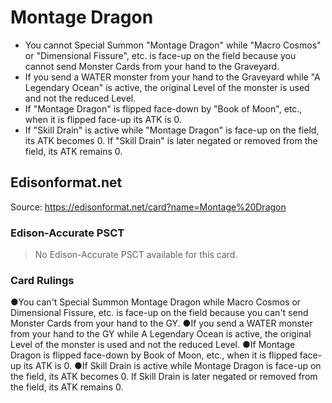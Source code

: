# Montage Dragon

*   You cannot Special Summon "Montage Dragon" while "Macro Cosmos" or "Dimensional Fissure", etc. is face-up on the field because you cannot send Monster Cards from your hand to the Graveyard.
*   If you send a WATER monster from your hand to the Graveyard while "A Legendary Ocean" is active, the original Level of the monster is used and not the reduced Level.
*   If "Montage Dragon" is flipped face-down by "Book of Moon", etc., when it is flipped face-up its ATK is 0.
*   If "Skill Drain" is active while "Montage Dragon" is face-up on the field, its ATK becomes 0. If "Skill Drain" is later negated or removed from the field, its ATK remains 0.

## Edisonformat.net

Source: https://edisonformat.net/card?name=Montage%20Dragon

### Edison-Accurate PSCT

> No Edison-Accurate PSCT available for this card.

### Card Rulings

●You can't Special Summon Montage Dragon while Macro Cosmos or Dimensional Fissure, etc. is face-up on the field because you can't send Monster Cards from your hand to the GY.
●If you send a WATER monster from your hand to the GY while A Legendary Ocean is active, the original Level of the monster is used and not the reduced Level.
●If Montage Dragon is flipped face-down by Book of Moon, etc., when it is flipped face-up its ATK is 0.
●If Skill Drain is active while Montage Dragon is face-up on the field, its ATK becomes 0. If Skill Drain is later negated or removed from the field, its ATK remains 0.
            